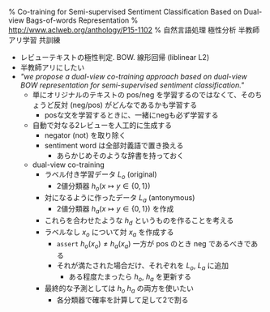 % Co-training for Semi-supervised Sentiment Classification Based on Dual-view Bags-of-words Representation
% http://www.aclweb.org/anthology/P15-1102
% 自然言語処理 極性分析 半教師アリ学習 共訓練

- レビューテキストの極性判定. BOW. 線形回帰 (liblinear L2)
- 半教師アリにしたい
- <i>"we propose a dual-view co-training approach based on dual-view BOW representation for semi-supervised sentiment classification."</i>
    - 単にオリジナルのテキストの pos/neg を学習するのではなくて、そのちょうど反対 (neg/pos) がどんなであるかも学習する
        - posな文を学習するときに、一緒にnegも必ず学習する
    - 自動で対なる2レビューを人工的に生成する
        - negator (not) を取り除く
        - sentiment word は全部対義語で置き換える
            - あらかじめそのような辞書を持っておく
    - dual-view co-training
        - ラベル付き学習データ $L_o$ (original)
            - 2値分類器 $h_o (x \mapsto y \in \{0,1\})$
        - 対になるように作ったデータ $L_a$ (antonymous)
            - 2値分類器 $h_a (x \mapsto y \in \{0,1\})$ を作成
        - これらを合わせたような $h_d$ というものを作ることを考える
        - ラベルなし $x_o$ について対 $x_a$ を作成する
            - `assert` $h_o(x_o) \ne h_a(x_a)$ 一方が pos のとき neg であるべきである
            - それが満たされた場合だけ、それぞれを $L_o$, $L_a$ に追加
                - ある程度たまったら $h_o$, $h_a$ を更新する
        - 最終的な予測としては $h_o$ $h_a$ の両方を使いたい
            - 各分類器で確率を計算して足して2で割る
